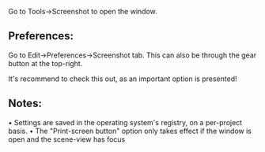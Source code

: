 Go to Tools->Screenshot to open the window. 

Preferences:
--------------------
Go to Edit->Preferences->Screenshot tab. This can also be through the gear button at the top-right. 

It's recommend to check this out, as an important option is presented!

Notes:
-----------------------
• Settings are saved in the operating system's registry, on a per-project basis.
• The "Print-screen button" option only takes effect if the window is open and the scene-view has focus